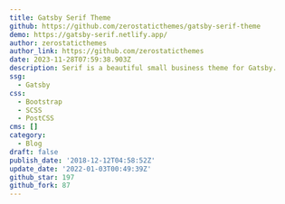 ```yaml
---
title: Gatsby Serif Theme
github: https://github.com/zerostaticthemes/gatsby-serif-theme
demo: https://gatsby-serif.netlify.app/
author: zerostaticthemes
author_link: https://github.com/zerostaticthemes
date: 2023-11-28T07:59:38.903Z
description: Serif is a beautiful small business theme for Gatsby.
ssg:
  - Gatsby
css:
  - Bootstrap
  - SCSS
  - PostCSS
cms: []
category:
  - Blog
draft: false
publish_date: '2018-12-12T04:58:52Z'
update_date: '2022-01-03T00:49:39Z'
github_star: 197
github_fork: 87
---
```

